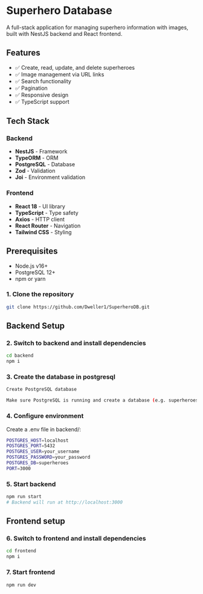 # Superhero Database

A full-stack application for managing superhero information with images, built with NestJS backend and React frontend.

## Features

- ✅ Create, read, update, and delete superheroes
- ✅ Image management via URL links
- ✅ Search functionality
- ✅ Pagination
- ✅ Responsive design
- ✅ TypeScript support

## Tech Stack

### Backend

- **NestJS** - Framework
- **TypeORM** - ORM
- **PostgreSQL** - Database
- **Zod** - Validation
- **Joi** - Environment validation

### Frontend

- **React 18** - UI library
- **TypeScript** - Type safety
- **Axios** - HTTP client
- **React Router** - Navigation
- **Tailwind CSS** - Styling

## Prerequisites

- Node.js v16+
- PostgreSQL 12+
- npm or yarn

### 1. Clone the repository

```bash
git clone https://github.com/Dweller1/SuperheroDB.git
```

## Backend Setup

### 2. Switch to backend and install dependencies

```bash
cd backend
npm i
```

### 3. Create the database in postgresql

```bash
Create PostgreSQL database

Make sure PostgreSQL is running and create a database (e.g. superheroes).
```

### 4. Configure environment

Create a .env file in backend/:

```bash
POSTGRES_HOST=localhost
POSTGRES_PORT=5432
POSTGRES_USER=your_username
POSTGRES_PASSWORD=your_password
POSTGRES_DB=superheroes
PORT=3000
```

### 5. Start backend

```bash
npm run start
# Backend will run at http://localhost:3000
```

## Frontend setup

### 6. Switch to frontend and install dependencies

```bash
cd frontend
npm i
```

### 7. Start frontend

```bash
npm run dev
```
